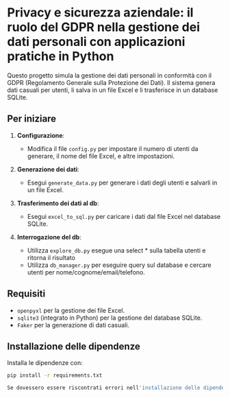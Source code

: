 # Privacy e sicurezza aziendale: il ruolo del GDPR nella gestione dei dati personali con applicazioni pratiche in Python

Questo progetto simula la gestione dei dati personali in conformità con il GDPR (Regolamento Generale sulla Protezione dei Dati). Il sistema genera dati casuali per utenti, li salva in un file Excel e li trasferisce in un database SQLite.

## Per iniziare

1. **Configurazione**:
   - Modifica il file `config.py` per impostare il numero di utenti da generare, il nome del file Excel, e altre impostazioni.

2. **Generazione dei dati**:
   - Esegui `generate_data.py` per generare i dati degli utenti e salvarli in un file Excel.

3. **Trasferimento dei dati al db**:
   - Esegui `excel_to_sql.py` per caricare i dati dal file Excel nel database SQLite.

4. **Interrogazione del db**:
   - Utilizza `explore_db.py` esegue una select * sulla tabella utenti e ritorna il risultato 
   - Utilizza `db_manager.py` per eseguire query sul database e cercare utenti per nome/cognome/email/telefono.

## Requisiti

- `openpyxl` per la gestione dei file Excel.
- `sqlite3` (integrato in Python) per la gestione del database SQLite.
- `Faker` per la generazione di dati casuali.

## Installazione delle dipendenze

Installa le dipendenze con:

```bash
pip install -r requirements.txt

Se dovessero essere riscontrati errori nell'installazione delle dipendenze aggiungere come parametro --break-system-packages